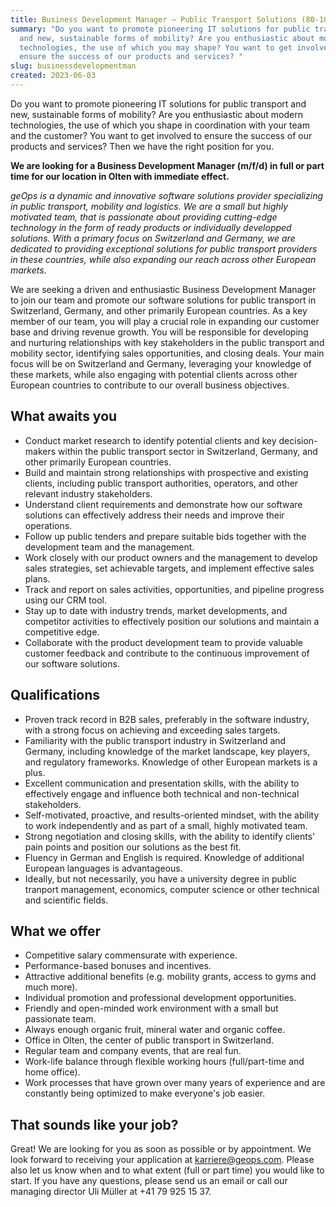 ```yaml
---
title: Business Development Manager – Public Transport Solutions (80-100%)
summary: "Do you want to promote pioneering IT solutions for public transport
  and new, sustainable forms of mobility? Are you enthusiastic about modern
  technologies, the use of which you may shape? You want to get involved to
  ensure the success of our products and services? "
slug: businessdevelopmentman
created: 2023-06-03
---
```

Do you want to promote pioneering IT solutions for public transport and new, sustainable forms of mobility? Are you enthusiastic about modern technologies, the use of which you shape in coordination with your team and the customer? You want to get involved to ensure the success of our products and services? Then we have the right position for you.

**We are looking for a Business Development Manager (m/f/d) in full or part time for our location in Olten with immediate effect.**

*geOps is a dynamic and innovative software solutions provider specializing in public transport, mobility and logistics. We are a small but highly motivated team, that is passionate about providing cutting-edge technology in the form of ready products or individually developped solutions. With a primary focus on Switzerland and Germany, we are dedicated to providing exceptional solutions for public transport providers in these countries, while also expanding our reach across other European markets.*

We are seeking a driven and enthusiastic Business Development Manager to join our team and promote our software solutions for public transport in Switzerland, Germany, and other primarily European countries. As a key member of our team, you will play a crucial role in expanding our customer base and driving revenue growth. You will be responsible for developing and nurturing relationships with key stakeholders in the public transport and mobility sector, identifying sales opportunities, and closing deals. Your main focus will be on Switzerland and Germany, leveraging your knowledge of these markets, while also engaging with potential clients across other European countries to contribute to our overall business objectives.

## What awaits you

* Conduct market research to identify potential clients and key decision-makers within the public transport sector in Switzerland, Germany, and other primarily European countries.
* Build and maintain strong relationships with prospective and existing clients, including public transport authorities, operators, and other relevant industry stakeholders.
* Understand client requirements and demonstrate how our software solutions can effectively address their needs and improve their operations.
* Follow up public tenders and prepare suitable bids together with the development team and the management.
* Work closely with our product owners and the management to develop sales strategies, set achievable targets, and implement effective sales plans.
* Track and report on sales activities, opportunities, and pipeline progress using our CRM tool.
* Stay up to date with industry trends, market developments, and competitor activities to effectively position our solutions and maintain a competitive edge.
* Collaborate with the product development team to provide valuable customer feedback and contribute to the continuous improvement of our software solutions.

## Qualifications

* Proven track record in B2B sales, preferably in the software industry, with a strong focus on achieving and exceeding sales targets.
* Familiarity with the public transport industry in Switzerland and Germany, including knowledge of the market landscape, key players, and regulatory frameworks. Knowledge of other European markets is a plus.
* Excellent communication and presentation skills, with the ability to effectively engage and influence both technical and non-technical stakeholders.
* Self-motivated, proactive, and results-oriented mindset, with the ability to work independently and as part of a small, highly motivated team.
* Strong negotiation and closing skills, with the ability to identify clients' pain points and position our solutions as the best fit.
* Fluency in German and English is required. Knowledge of additional European languages is advantageous.
* Ideally, but not necessarily, you have a university degree in public tranport management, economics, computer science or other technical and scientific fields. 

## What we offer

* Competitive salary commensurate with experience.
* Performance-based bonuses and incentives.
* Attractive additional benefits (e.g. mobility grants, access to gyms and much more).
* Individual promotion and professional development opportunities.
* Friendly and open-minded work environment with a small but passionate team.
* Always enough organic fruit, mineral water and organic coffee.
* Office in Olten, the center of public transport in Switzerland.
* Regular team and company events, that are real fun.
* Work-life balance through flexible working hours (full/part-time and home office).
* Work processes that have grown over many years of experience and are constantly being optimized to make everyone's job easier.

## That sounds like your job?

Great! We are looking for you as soon as possible or by appointment. We look forward to receiving your application at [karriere@geops.com](mailto:karriere@geops.com). Please also let us know when and to what extent (full or part time) you would like to start. If you have any questions, please send us an email or call our managing director Uli Müller at +41 79 925 15 37.